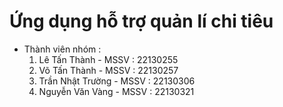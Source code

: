 # Ứng dụng hỗ trợ quản lí chi tiêu 
- Thành viên nhóm : 
  1. Lê Tấn Thành - MSSV : 22130255 
	2. Võ Tấn Thành - MSSV : 22130257 
	3. Trần Nhật Trường - MSSV : 22130306 
	4. Nguyễn Văn Vàng - MSSV : 22130321  
